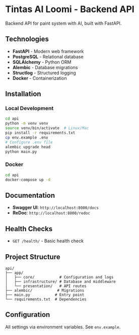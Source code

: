 # Tintas AI Loomi - Backend API

Backend API for paint system with AI, built with FastAPI.

## Technologies

- **FastAPI** - Modern web framework
- **PostgreSQL** - Relational database
- **SQLAlchemy** - Python ORM
- **Alembic** - Database migrations
- **Structlog** - Structured logging
- **Docker** - Containerization

## Installation

### Local Development

```bash
cd api
python -m venv venv
source venv/bin/activate  # Linux/Mac
pip install -r requirements.txt
cp env.example .env
# Configure .env file
alembic upgrade head
python main.py
```

### Docker

```bash
cd api
docker-compose up -d
```

## Documentation

- **Swagger UI**: `http://localhost:8000/docs`
- **ReDoc**: `http://localhost:8000/redoc`

## Health Checks

- `GET /health/` - Basic health check

## Project Structure

```text
api/
├── app/
│   ├── core/           # Configuration and logs
│   ├── infrastructure/ # Database and middleware
│   └── presentation/   # API routes
├── alembic/           # Migrations
├── main.py           # Entry point
└── requirements.txt  # Dependencies
```

## Configuration

All settings via environment variables. See `env.example`.

